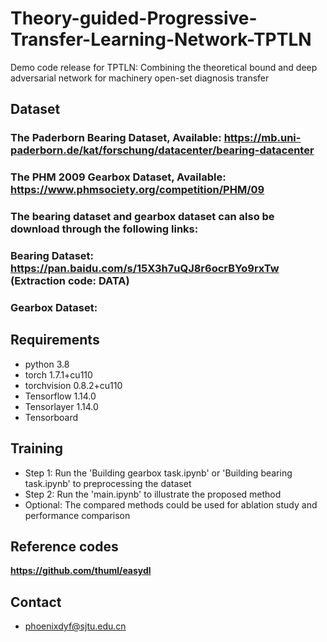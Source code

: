 # Theory-guided-Progressive-Transfer-Learning-Network-TPTLN
Demo code release for TPTLN: Combining the theoretical bound and deep adversarial network for machinery open-set diagnosis transfer


## Dataset
### The Paderborn Bearing Dataset, Available: https://mb.uni-paderborn.de/kat/forschung/datacenter/bearing-datacenter
### The PHM 2009 Gearbox Dataset, Available: https://www.phmsociety.org/competition/PHM/09
### The bearing dataset and gearbox dataset can also be download through the following links:
### Bearing Dataset: https://pan.baidu.com/s/15X3h7uQJ8r6ocrBYo9rxTw (Extraction code: DATA)
### Gearbox Dataset: 


## Requirements

- python 3.8
- torch 1.7.1+cu110
- torchvision 0.8.2+cu110
- Tensorflow  1.14.0
- Tensorlayer 1.14.0
- Tensorboard


## Training

- Step 1: Run the 'Building gearbox task.ipynb' or  'Building bearing task.ipynb' to preprocessing the dataset
- Step 2: Run the 'main.ipynb' to illustrate the proposed method
- Optional: The compared methods could be used for ablation study and performance comparison


## Reference codes
**https://github.com/thuml/easydl**

## Contact
- phoenixdyf@sjtu.edu.cn
